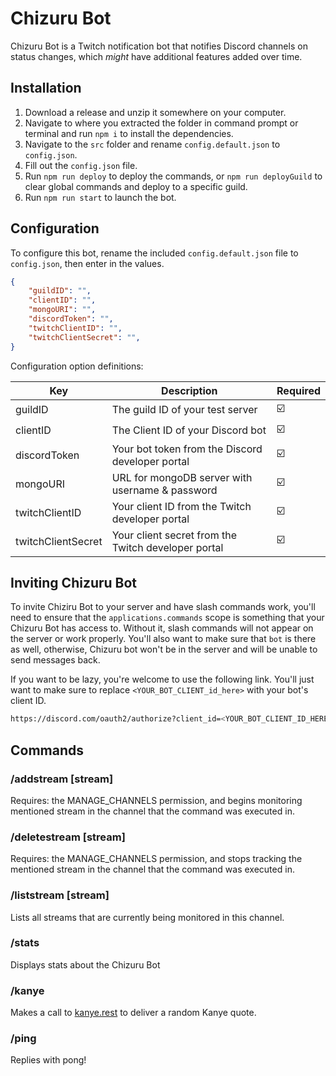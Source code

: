 # Chizuru Bot

Chizuru Bot is a Twitch notification bot that notifies Discord channels on status changes, which *might* have additional features added over time.

## Installation

1. Download a release and unzip it somewhere on your computer.
2. Navigate to where you extracted the folder in command prompt or terminal and run `npm i` to install the dependencies.
3. Navigate to the `src` folder and rename `config.default.json` to `config.json`.
4. Fill out the `config.json` file.
5. Run `npm run deploy` to deploy the commands, or `npm run deployGuild` to clear global commands and deploy to a specific guild.
6. Run `npm run start` to launch the bot.

## Configuration

To configure this bot, rename the included `config.default.json` file to `config.json`, then enter in the values.

```json
{
    "guildID": "",
    "clientID": "",
    "mongoURI": "",
    "discordToken": "",
    "twitchClientID": "",
    "twitchClientSecret": "",
}
```

Configuration option definitions:

| Key                | Description                                         | Required |
|--------------------|-----------------------------------------------------|----------|
| guildID            | The guild ID of your test server                    | ☑️       |
| clientID           | The Client ID of your Discord bot                   | ☑️       |
| discordToken       | Your bot token from the Discord developer portal    | ☑️       |
| mongoURI           | URL for mongoDB server with username & password     | ☑️       |
| twitchClientID     | Your client ID from the Twitch developer portal     | ☑️       |
| twitchClientSecret | Your client secret from the Twitch developer portal | ☑️       |

## Inviting Chizuru Bot

To invite Chiziru Bot to your server and have slash commands work, you'll need to ensure that the `applications.commands` scope is something that your Chizuru Bot has access to. Without it, slash commands will not appear on the server or work properly. You'll also want to make sure that `bot` is there as well, otherwise, Chizuru bot won't be in the server and will be unable to send messages back.

If you want to be lazy, you're welcome to use the following link. You'll just want to make sure to replace `<YOUR_BOT_CLIENT_id_here>` with your bot's client ID.

```bash
https://discord.com/oauth2/authorize?client_id=<YOUR_BOT_CLIENT_ID_HERE>&scope=bot+applications.commands&permissions=259846039632
```

## Commands

### /addstream [stream]

Requires: the MANAGE_CHANNELS permission, and begins monitoring mentioned stream in the channel that the command was executed in.

### /deletestream [stream]

Requires: the MANAGE_CHANNELS permission, and stops tracking the mentioned stream in the channel that the command was executed in.

### /liststream [stream]

Lists all streams that are currently being monitored in this channel.

### /stats

Displays stats about the Chizuru Bot

### /kanye

Makes a call to [kanye.rest](https://kanye.rest/) to deliver a random Kanye quote.

### /ping

Replies with pong!
